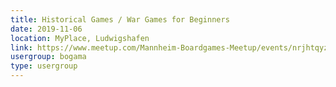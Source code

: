 ```yaml
---
title: Historical Games / War Games for Beginners
date: 2019-11-06
location: MyPlace, Ludwigshafen
link: https://www.meetup.com/Mannheim-Boardgames-Meetup/events/nrjhtqyzpbjb/
usergroup: bogama
type: usergroup
---
```

